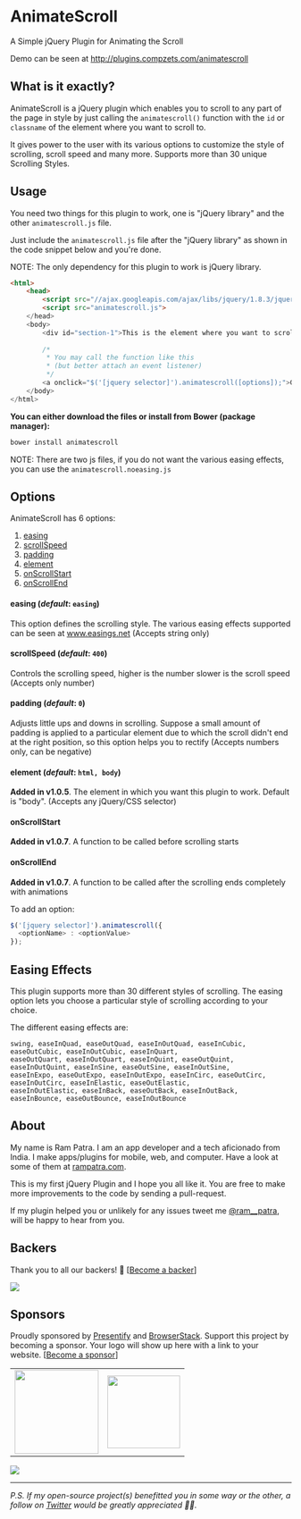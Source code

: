 AnimateScroll
=============

A Simple jQuery Plugin for Animating the Scroll

Demo can be seen at http://plugins.compzets.com/animatescroll


What is it exactly?
-------------------

AnimateScroll is a jQuery plugin which enables you to scroll to any part of the page in style by just calling the `animatescroll()` function with the `id` or `classname` of the element where you want to scroll to.

It gives power to the user with its various options to customize the style of scrolling, scroll speed and many more. Supports more than 30 unique Scrolling Styles.

Usage
------

You need two things for this plugin to work, one is "jQuery library" and the other `animatescroll.js` file.

Just include the `animatescroll.js` file after the "jQuery library" as shown in the code snippet below and you're done.

NOTE: The only dependency for this plugin to work is jQuery library.

```html
<html>
    <head>
        <script src="//ajax.googleapis.com/ajax/libs/jquery/1.8.3/jquery.min.js"></script>
        <script src="animatescroll.js">
    </head>
    <body>
        <div id="section-1">This is the element where you want to scroll to<div>
        
        /*
         * You may call the function like this
         * (but better attach an event listener)
         */
        <a onclick="$('[jquery selector]').animatescroll([options]);">Go to Element</a>
    </body>
</html>
```

**You can either download the files or install from Bower (package manager):**
```javascript
bower install animatescroll
```
NOTE: There are two js files, if you do not want the various easing effects, you can use the `animatescroll.noeasing.js`

Options
-------

AnimateScroll has 6 options:

1. [easing](#easing)
2. [scrollSpeed](#scrollSpeed)
3. [padding](#padding)
4. [element](#element)
5. [onScrollStart](#onScrollStart)
6. [onScrollEnd](#onScrollEnd)

#### easing (*default*: ```easing```)

This option defines the scrolling style. The various easing effects supported can be seen at www.easings.net (Accepts string only)

#### scrollSpeed (*default*: ```400```)

Controls the scrolling speed, higher is the number slower is the scroll speed (Accepts only number)

#### padding (*default*: ```0```)

Adjusts little ups and downs in scrolling. Suppose a small amount of padding is applied to a particular element due to which the scroll didn't end at the right position, so this option helps you to rectify (Accepts numbers only, can be negative)

#### element (*default*: ```html, body```)

**Added in v1.0.5**.
The element in which you want this plugin to work. Default is "body". (Accepts any jQuery/CSS selector)

#### onScrollStart

**Added in v1.0.7**.
A function to be called before scrolling starts

#### onScrollEnd

**Added in v1.0.7**.
A function to be called after the scrolling ends completely with animations

To add an option:

```javascript
$('[jquery selector]').animatescroll({
  <optionName> : <optionValue>
});
```

Easing Effects
--------------

This plugin supports more than 30 different styles of scrolling. The easing option lets you choose a particular style of scrolling according to your choice.

The different easing effects are:

<pre>
<code>swing, easeInQuad, easeOutQuad, easeInOutQuad, easeInCubic, easeOutCubic, easeInOutCubic, easeInQuart,
easeOutQuart, easeInOutQuart, easeInQuint, easeOutQuint, easeInOutQuint, easeInSine, easeOutSine, easeInOutSine,
easeInExpo, easeOutExpo, easeInOutExpo, easeInCirc, easeOutCirc, easeInOutCirc, easeInElastic, easeOutElastic,
easeInOutElastic, easeInBack, easeOutBack, easeInOutBack, easeInBounce, easeOutBounce, easeInOutBounce</code>
</pre>

About
-----

My name is Ram Patra. I am an app developer and a tech aficionado from India. I make apps/plugins for mobile, web, and computer. Have a look at some of them at [rampatra.com](http://www.rampatra.com).

This is my first jQuery Plugin and I hope you all like it. You are free to make more improvements to the code by sending a pull-request.

If my plugin helped you or unlikely for any issues tweet me [@ram__patra](https://twitter.com/ram__patra), will be happy to hear from you.

Backers
-------

Thank you to all our backers! 🙏 [[Become a backer](https://opencollective.com/animatescroll#backers)]

<a href="https://opencollective.com/animatescroll#backers" target="_blank"><img src="https://opencollective.com/animatescroll/backers.svg?width=890"></a>

Sponsors
--------

Proudly sponsored by [Presentify](http://presentify.compzets.com?ref=GitHub) and [BrowserStack](https://www.browserstack.com?ref=RamPatra). Support this project by becoming a sponsor. Your logo will show up here with a link to your website. [[Become a sponsor](https://opencollective.com/animatescroll#sponsors)]

<table border="0">
    <tr>
        <td>
            <a href="https://presentify.compzets.com/" target="_blank"><img src="https://presentify.compzets.com/assets/img/presentify/app-icon-512.png" width="150" height="150"></a>
        </td>
        <td>
            <a href="https://www.browserstack.com?ref=RamPatra" target="_blank"><img src="https://i.imgur.com/LqI8CO1.png" width="130" height="130"></a>
        </td>
    </tr>
</table>
 
<a href="https://opencollective.com/animatescroll#sponsors" target="_blank"><img src="https://opencollective.com/animatescroll/sponsors.svg?width=890"></a>

---

_P.S. If my open-source project(s) benefitted you in some way or the other, a follow on [Twitter](https://twitter.com/ram__patra) would be greatly appreciated 🙇‍♂️._
